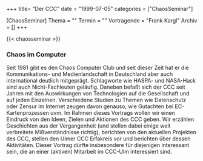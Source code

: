 +++
title= "Der CCC"
date = "1999-07-05"
categories = ["ChaosSeminar"]

[ChaosSeminar]
Thema = ""
Termin = ""
Vortragende = "Frank Kargl"
Archiv = []
+++

{{< chaosseminar >}}

### Chaos im Computer

Seit 1981 gibt es den Chaos Computer Club und seit dieser Zeit hat er die Kommunikations- und Medienlandschaft in Deutschland aber auch international deutlich mitgeprägt. Schlagworte wie HASPA- und NASA-Hack sind auch Nicht-Fachleuten geläufig. Daneben befaßt sich der CCC seit Jahren mit den Auswirkungen von Technologien auf die Gesellschaft und auf jeden Einzelnen. Verschiedene Studien zu Themen wie Datenschutz oder Zensur im Internet zeugen davon genauso, wie Gutachten bei EC-Kartenprozessen uvm. Im Rahmen dieses Vortrags wollen wir einen Eindruck von den Ideen, Zielen und Aktionen des CCC geben. Wir erzählen Geschichten aus der Vergangenheit (und stellen dabei einige weit verbreitete Mißverständnisse richtig), berichten von den aktuellen Projekten des CCC, stellen den Ulmer CCC Erfakreis vor und berichten über dessen Aktivitäten. Dieser Vortrag dürfte insbesondere für diejenigen interessant sein, die an einer (aktiven) Mitarbeit im CCC-Ulm interessiert sind.
